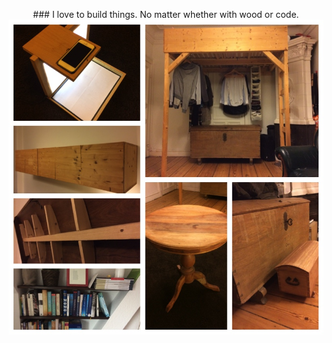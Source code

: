<p align="center">
  ### I love to build things. No matter whether with wood or code.
  <br>
  <img src="https://raw.githubusercontent.com/Lausbert/Woodwork/master/Woodwork.jpg">
</p>
